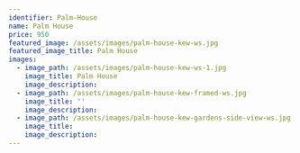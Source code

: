 ```yaml
---
identifier: Palm-House
name: Palm House
price: 950
featured_image: /assets/images/palm-house-kew-ws.jpg
featured_image_title: Palm House
images:
  - image_path: /assets/images/palm-house-kew-ws-1.jpg
    image_title: Palm House
    image_description:
  - image_path: /assets/images/palm-house-kew-framed-ws.jpg
    image_title: ''
    image_description:
  - image_path: /assets/images/palm-house-kew-gardens-side-view-ws.jpg
    image_title:
    image_description:
---
```

